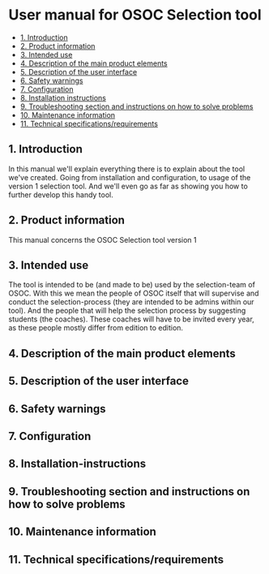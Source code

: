 # User manual for OSOC Selection tool 
- [1. Introduction](#1-introduction)
- [2. Product information](#2-product-information)
- [3. Intended use](#3-intended-use)
- [4. Description of the main product elements](#4-description-of-the-main-product-elements)
- [5. Description of the user interface](#5-description-of-the-user-interface)
- [6. Safety warnings](#6-safety-warnings)
- [7. Configuration](#7-configuration)
- [8. Installation instructions](#8-installation-instructions)
- [9. Troubleshooting section and instructions on how to solve problems](#9-troubleshooting-section-and-instructions-on-how-to-solve-problems)
- [10. Maintenance information](#10-maintenance-information)
- [11. Technical specifications/requirements](#11-technical-specificationsrequirements)

## 1. Introduction
In this manual we'll explain everything there is to explain about the tool we've created. Going from installation and configuration, to usage of the version 1 selection tool. And we'll even go as far as showing you how to further develop this handy tool.

## 2. Product information
This manual concerns the OSOC Selection tool version 1

## 3. Intended use
The tool is intended to be (and made to be) used by the selection-team of OSOC. With this we mean the people of OSOC itself that will supervise and conduct the selection-process (they are intended to be admins within our tool). And the people that will help the selection process by suggesting students (the coaches). These coaches will have to be invited every year, as these people mostly differ from edition to edition. 

## 4. Description of the main product elements

## 5. Description of the user interface

## 6. Safety warnings

## 7. Configuration

## 8. Installation-instructions

## 9. Troubleshooting section and instructions on how to solve problems

## 10. Maintenance information

## 11. Technical specifications/requirements
